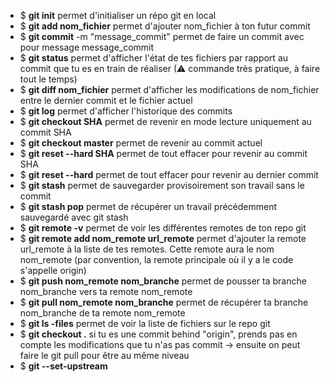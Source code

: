 - $ **git init** permet d'initialiser un répo git en local
- $ **git add nom_fichier** permet d'ajouter nom_fichier à ton futur commit
- $ **git commit** -m "message_commit" permet de faire un commit avec pour message message_commit
- $ **git status** permet d'afficher l'état de tes fichiers par rapport au commit que tu es en train de réaliser (⚠ commande très pratique, à faire tout le temps)
- $ **git diff nom_fichier** permet d'afficher les modifications de nom_fichier entre le dernier commit et le fichier actuel
- $ **git log** permet d'afficher l'historique des commits
- $ **git checkout SHA** permet de revenir en mode lecture uniquement au commit SHA
- $ **git checkout master** permet de revenir au commit actuel
- $ **git reset --hard SHA** permet de tout effacer pour revenir au commit SHA
- $ **git reset --hard** permet de tout effacer pour revenir au dernier commit
- $ **git stash** permet de sauvegarder provisoirement son travail sans le commit
- $ **git stash pop** permet de récupérer un travail précédemment sauvegardé avec git stash
- $ **git remote -v** permet de voir les différentes remotes de ton repo git
- $ **git remote add nom_remote url_remote** permet d'ajouter la remote url_remote à la liste de tes remotes. Cette remote aura le nom nom_remote (par convention, la remote principale où il y a le code s'appelle origin)
- $ **git push nom_remote nom_branche** permet de pousser ta branche nom_branche vers ta remote nom_remote
- $ **git pull nom_remote nom_branche** permet de récupérer ta branche nom_branche de ta remote nom_remote
- $ **git ls -files** permet de voir la liste de fichiers sur le repo git
- $ **git checkout .** si tu es une commit behind "origin", prends pas en compte les modifications que tu n'as pas commit -> ensuite on peut faire le git pull pour être au même niveau 
- $ **git --set-upstream**
